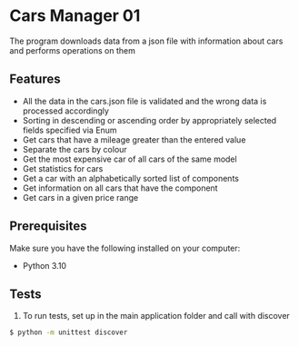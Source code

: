 
# Cars Manager 01

The program downloads data from a json file with information about cars and performs operations on them

## Features
- All the data in the cars.json file is validated and the wrong data is processed accordingly
- Sorting in descending or ascending order by appropriately selected fields specified via Enum
- Get cars that have a mileage greater than the entered value
- Separate the cars by colour
- Get the most expensive car of all cars of the same model
- Get statistics for cars
- Get a car with an alphabetically sorted list of components
- Get information on all cars that have the component
- Get cars in a given price range

## Prerequisites
Make sure you have the following installed on your computer:
- Python 3.10

## Tests
1. To run tests, set up in the main application folder and call with discover
```bash
$ python -m unittest discover
```

